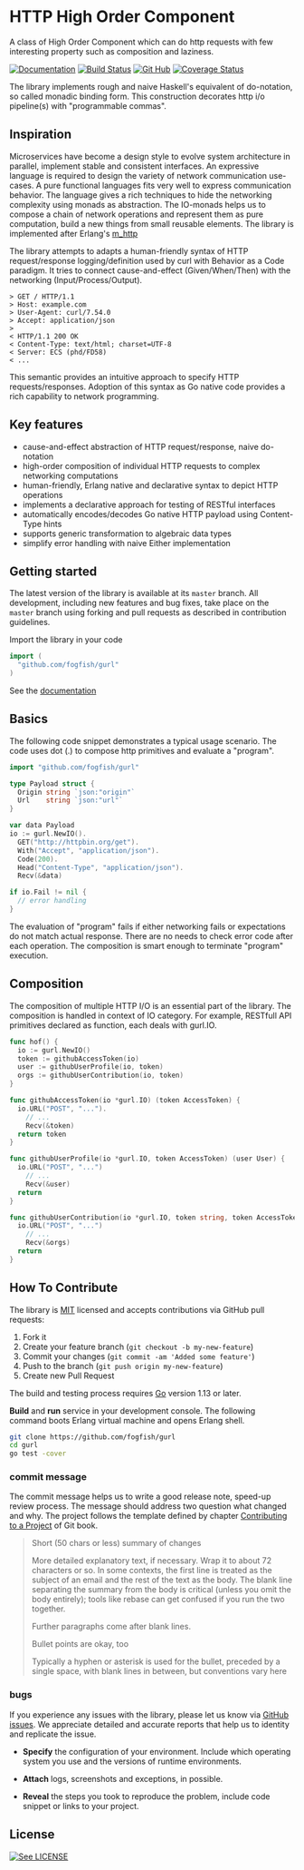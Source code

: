 # HTTP High Order Component

A class of High Order Component which can do http requests with few
interesting property such as composition and laziness.

[![Documentation](https://godoc.org/github.com/fogfish/gurl?status.svg)](http://godoc.org/github.com/fogfish/gurl)
[![Build Status](https://secure.travis-ci.org/fogfish/gurl.svg?branch=master)](http://travis-ci.org/fogfish/gurl)
[![Git Hub](https://img.shields.io/github/last-commit/fogfish/gurl.svg)](http://travis-ci.org/fogfish/gurl)
[![Coverage Status](https://coveralls.io/repos/github/fogfish/gurl/badge.svg?branch=master)](https://coveralls.io/github/fogfish/gurl?branch=master)



The library implements rough and naive Haskell's equivalent of 
do-notation, so called monadic binding form. This construction decorates
http i/o pipeline(s) with "programmable commas".

## Inspiration

Microservices have become a design style to evolve system architecture
in parallel, implement stable and consistent interfaces. An expressive
language is required to design the variety of network communication use-cases.
A pure functional languages fits very well to express communication behavior.
The language gives a rich techniques to hide the networking complexity using
monads as abstraction. The IO-monads helps us to compose a chain of network
operations and represent them as pure computation, build a new things from
small reusable elements. The library is implemented after Erlang's [m_http](https://github.com/fogfish/m_http)

The library attempts to adapts a human-friendly syntax of HTTP request/response
logging/definition used by curl with Behavior as a Code paradigm. It tries to
connect cause-and-effect (Given/When/Then) with the networking (Input/Process/Output).

```
> GET / HTTP/1.1
> Host: example.com
> User-Agent: curl/7.54.0
> Accept: application/json
>
< HTTP/1.1 200 OK
< Content-Type: text/html; charset=UTF-8
< Server: ECS (phd/FD58)
< ...
```

This semantic provides an intuitive approach to specify HTTP requests/responses.
Adoption of this syntax as Go native code provides a rich capability to network
programming.

## Key features

* cause-and-effect abstraction of HTTP request/response, naive do-notation
* high-order composition of individual HTTP requests to complex networking computations
* human-friendly, Erlang native and declarative syntax to depict HTTP operations
* implements a declarative approach for testing of RESTful interfaces
* automatically encodes/decodes Go native HTTP payload using Content-Type hints
* supports generic transformation to algebraic data types
* simplify error handling with naive Either implementation

## Getting started

The latest version of the library is available at its `master` branch. All development, including new features and bug fixes, take place on the `master` branch using forking and pull requests as described in contribution guidelines.

Import the library in your code

```go
import (
  "github.com/fogfish/gurl"
)
```

See the [documentation](http://godoc.org/github.com/fogfish/gurl)

## Basics

The following code snippet demonstrates a typical usage scenario. The code
uses dot (.) to compose http primitives and evaluate a "program".

```go
import "github.com/fogfish/gurl"

type Payload struct {
  Origin string `json:"origin"`
  Url    string `json:"url"`
}

var data Payload
io := gurl.NewIO().
  GET("http://httpbin.org/get").
  With("Accept", "application/json").
  Code(200).
  Head("Content-Type", "application/json").
  Recv(&data)

if io.Fail != nil {
  // error handling
}
```

The evaluation of "program" fails if either networking fails or expectations
do not match actual response. There are no needs to check error code after
each operation. The composition is smart enough to terminate "program" execution.

## Composition

The composition of multiple HTTP I/O is an essential part of the library.
The composition is handled in context of IO category. For example,
RESTfull API primitives declared as function, each deals with gurl.IO.

```go
func hof() {
  io := gurl.NewIO()
  token := githubAccessToken(io)
  user := githubUserProfile(io, token)
  orgs := githubUserContribution(io, token)
}

func githubAccessToken(io *gurl.IO) (token AccessToken) {
  io.URL("POST", "...").
    // ...
    Recv(&token)
  return token
}

func githubUserProfile(io *gurl.IO, token AccessToken) (user User) {
  io.URL("POST", "...")
    // ...
    Recv(&user)
  return
}

func githubUserContribution(io *gurl.IO, token string, token AccessToken) (orgs []Org) {
  io.URL("POST", "...")
    // ...
    Recv(&orgs)
  return
}
```

## How To Contribute

The library is [MIT](LICENSE) licensed and accepts contributions via GitHub pull requests:

1. Fork it
2. Create your feature branch (`git checkout -b my-new-feature`)
3. Commit your changes (`git commit -am 'Added some feature'`)
4. Push to the branch (`git push origin my-new-feature`)
5. Create new Pull Request


The build and testing process requires [Go](https://golang.org) version 1.13 or later.

**Build** and **run** service in your development console. The following command boots Erlang virtual machine and opens Erlang shell.

```bash
git clone https://github.com/fogfish/gurl
cd gurl
go test -cover
```

### commit message

The commit message helps us to write a good release note, speed-up review process. The message should address two question what changed and why. The project follows the template defined by chapter [Contributing to a Project](http://git-scm.com/book/ch5-2.html) of Git book.

>
> Short (50 chars or less) summary of changes
>
> More detailed explanatory text, if necessary. Wrap it to about 72 characters or so. In some contexts, the first line is treated as the subject of an email and the rest of the text as the body. The blank line separating the summary from the body is critical (unless you omit the body entirely); tools like rebase can get confused if you run the two together.
> 
> Further paragraphs come after blank lines.
> 
> Bullet points are okay, too
> 
> Typically a hyphen or asterisk is used for the bullet, preceded by a single space, with blank lines in between, but conventions vary here
>
>

### bugs

If you experience any issues with the library, please let us know via [GitHub issues](https://github.com/fogfish/gurl/issue). We appreciate detailed and accurate reports that help us to identity and replicate the issue. 

* **Specify** the configuration of your environment. Include which operating system you use and the versions of runtime environments. 

* **Attach** logs, screenshots and exceptions, in possible.

* **Reveal** the steps you took to reproduce the problem, include code snippet or links to your project.


## License

[![See LICENSE](https://img.shields.io/github/license/fogfish/gurl.svg?style=for-the-badge)](LICENSE)